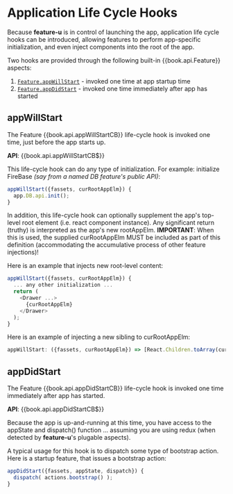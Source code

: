 # Application Life Cycle Hooks

Because **feature-u** is in control of launching the app, application life
cycle hooks can be introduced, allowing features to perform
app-specific initialization, and even inject components into the
root of the app.

Two hooks are provided through the following built-in
{{book.api.Feature}} aspects:

1. [`Feature.appWillStart`](#appwillstart) - invoked one time at app startup time
2. [`Feature.appDidStart`](#appdidstart)   - invoked one time immediately after app has started


## appWillStart

The Feature {{book.api.appWillStartCB}} life-cycle hook is invoked one
time, just before the app starts up.

**API**: {{book.api.appWillStartCB$}}

This life-cycle hook can do any type of initialization.  For example:
initialize FireBase _(say from a named DB feature's public API)_:

```js
appWillStart({fassets, curRootAppElm}) {
  app.DB.api.init();
}
```

In addition, this life-cycle hook can optionally supplement the app's
top-level root element (i.e. react component instance).  Any
significant return (truthy) is interpreted as the app's new
rootAppElm.  **IMPORTANT**: When this is used, the supplied
curRootAppElm MUST be included as part of this definition
(accommodating the accumulative process of other feature injections)!

Here is an example that injects new root-level content:

```js
appWillStart({fassets, curRootAppElm}) {
  ... any other initialization ...
  return (
    <Drawer ...>
      {curRootAppElm}
    </Drawer>
  );
}
```

Here is an example of injecting a new sibling to curRootAppElm:
```js
appWillStart: ({fassets, curRootAppElm}) => [React.Children.toArray(curRootAppElm), <Notify key="Notify"/>]
```


## appDidStart

The Feature {{book.api.appDidStartCB}} life-cycle hook is invoked one
time immediately after app has started.

**API**: {{book.api.appDidStartCB$}}

Because the app is up-and-running at this time, you have access to the
appState and dispatch() function ... assuming you are using redux
(when detected by **feature-u**'s plugable aspects).

A typical usage for this hook is to dispatch some type of bootstrap
action.  Here is a startup feature, that issues a bootstrap action:

```js
appDidStart({fassets, appState, dispatch}) {
  dispatch( actions.bootstrap() );
}
```
